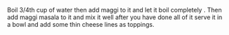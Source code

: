 Boil 3/4th cup of water then add maggi to it and let it boil completely . Then add maggi masala to it and mix it well after you have done all of it serve it in a bowl and add some thin cheese lines as toppings.